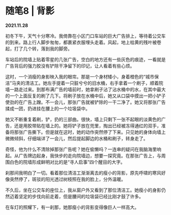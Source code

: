 # 随笔8 | 背影
**2021.11.28**

初冬下午，天气十分寒冷。我倚靠在小区门口车站的巨大广告排上，等待着公交车的到来。路上行人脚步匆匆，都裹紧衣服埋头走着。风起，地上枯黄的残叶被卷起，打了几个转，落到我的脚旁。

车站后的院墙上贴着零星的几张广告，空白的地方还有一些灰色的痕迹，一看就是广告背后的强力胶没有铲除干净留下的印记，让人看着有些心烦。

这时，一个消瘦的身影映入我的眼帘。那是一个身材矮小，身着橙色的“城市保洁”马夹的清洁工。她左手提着一只脏兮兮的旧水桶，右手拿着一个刷子，顺着院墙一路走过来。到那布满广告的墙前时，她拿刷子沾了沾水桶中的水，在其中最大的一个上面反复的刷了几下。将刷子放在水桶中后，她又从口袋中摸出一把小铲子使劲的在广告上蹭。不一会儿，那张广告就被铲除的一干二净了。她又将那张广告揉成一团，扔进挂在腰上的一个垃圾袋中。

她又不断重复着刷，铲，扔的三部曲。很快，墙上只剩下一张不起眼的淡黄色的广告，还是用胶带贴在墙上的。她将铲子放在兜里，掏出已经被冻得通红的双手，准备将那张广告撕下。但是就在这时，她的动作突然停了下来。只见她的身体向墙上微微倾斜，仔细端详了一会儿，然后提起脚边的水桶和刷子，转身走了。

奇怪，他为什么不清除掉那张广告呢？她在偷懒吗？一连串的疑问在我脑海里响起。从广告牌边起身，我快步的走向院墙边，想要一探究竟。在那张广告上，与周围白色的院墙形成鲜明对比的是“寻人启事”四个醒目的大字。

刹那间我明白了一切。看着那位清洁工渐渐离去的瘦小的背影，原先呼啸的寒风好像突然停了，斑驳的阳光透过树枝照在我的脸上，分外温暖。

不久后，坐在公交车的座位上，我从窗户外又看到了那位清洁工。她瘦小的身影仍然迈着坚定的步伐向前走着，但是腰间的垃圾袋已经比刚才鼓了许多。

在车灯的照耀下，有一刹那，她那瘦小的背影变得像巨人一样高大。
